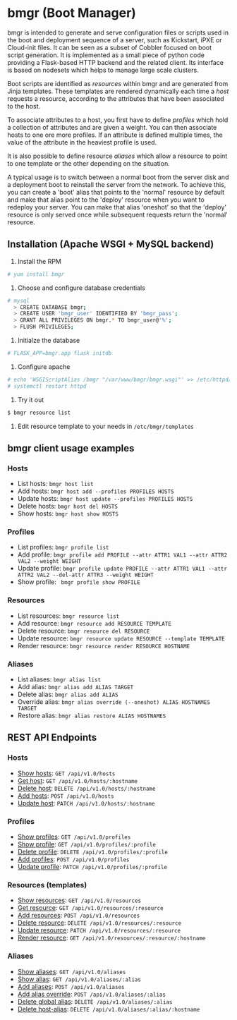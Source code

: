 # bmgr (Boot Manager)

bmgr is intended to generate and serve configuration files or scripts
used in the boot and deployment sequence of a server, such as
Kickstart, iPXE or Cloud-init files. It can be seen as a subset of
Cobbler focused on boot script generation. It is implemented as a
small piece of python code providing a Flask-based HTTP backend and
the related client. Its interface is based on nodesets which helps to
manage large scale clusters.

Boot scripts are identified as *resources* within bmgr and are
generated from Jinja templates. These templates are rendered
dynamically each time a *host* requests a resource, according to the
attributes that have been associated to the host.

To associate attributes to a host, you first have to define *profiles*
which hold a collection of attributes and are given a weight. You can
then associate hosts to one ore more profiles. If an attribute is
defined multiple times, the value of the attribute in the heaviest
profile is used.

It is also possible to define resource *aliases* which allow a resource
to point to one template or the other depending on the situation.

A typical usage is to switch between a normal boot from the server
disk and a deployment boot to reinstall the server from the
network. To achieve this, you can create a 'boot' alias that points to
the 'normal' resource by default and make that alias point to the
'deploy' resource when you want to redeploy your server. You can make
that alias 'oneshot' so that the 'deploy' resource is only served once
while subsequent requests return the 'normal' resource.


## Installation (Apache WSGI + MySQL backend)

1. Install the RPM

```bash
# yum install bmgr
```

1. Choose and configure database credentials

```bash
# mysql
  > CREATE DATABASE bmgr;
  > CREATE USER 'bmgr_user' IDENTIFIED BY 'bmgr_pass';
  > GRANT ALL PRIVILEGES ON bmgr.* TO bmgr_user@'%';
  > FLUSH PRIVILEGES;
```

1. Initialze the database

```bash
# FLASK_APP=bmgr.app flask initdb
```

1. Configure apache

```bash
# echo 'WSGIScriptAlias /bmgr "/var/www/bmgr/bmgr.wsgi"' >> /etc/httpd/conf/httpd.conf
# systemctl restart httpd
```

1. Try it out

```bash
$ bmgr resource list
```

1. Edit resource template to your needs in `/etc/bmgr/templates`

## bmgr client usage examples
### Hosts
- List hosts: `bmgr host list`
- Add hosts: `bmgr host add --profiles PROFILES HOSTS`
- Update hosts: `bmgr host update --profiles PROFILES HOSTS`
- Delete hosts: `bmgr host del HOSTS`
- Show hosts: `bmgr host show HOSTS`

### Profiles
- List profiles: `bmgr profile list`
- Add profile: `bmgr profile add PROFILE --attr ATTR1 VAL1 --attr ATTR2 VAL2 --weight WEIGHT`
- Update profile: `bmgr profile update PROFILE --attr ATTR1 VAL1 --attr ATTR2 VAL2 --del-attr ATTR3 --weight WEIGHT`
- Show profile: ` bmgr profile show PROFILE`

### Resources
- List resources: `bmgr resource list`
- Add resource: `bmgr resource add RESOURCE TEMPLATE`
- Delete resource: `bmgr resource del RESOURCE`
- Update resource: `bmgr resource update RESOURCE --template TEMPLATE`
- Render resource: `bmgr resource render RESOURCE HOSTNAME`

### Aliases
- List aliases: `bmgr alias list`
- Add alias: `bmgr alias add ALIAS TARGET`
- Delete alias: `bmgr alias add ALIAS`
- Override alias: `bmgr alias override (--oneshot) ALIAS HOSTNAMES TARGET`
- Restore alias: `bmgr alias restore ALIAS HOSTNAMES`

## REST API Endpoints

### Hosts
- [Show hosts](docs/hosts.md#list-hosts): `GET /api/v1.0/hosts`
- [Get host](docs/hosts.md#get-host): `GET /api/v1.0/hosts/:hostname`
- [Delete host](docs/hosts.md#delete-host): `DELETE /api/v1.0/hosts/:hostname`
- [Add hosts](docs/hosts.md#add-host): `POST /api/v1.0/hosts`
- [Update host](docs/hosts.md#update-host): `PATCH /api/v1.0/hosts/:hostname`

### Profiles
- [Show profiles](docs/profiles.md#list-profiles): `GET /api/v1.0/profiles`
- [Show profile](docs/profiles.md#get-profile): `GET /api/v1.0/profiles/:profile`
- [Delete profile](docs/profiles.md#delete-profile): `DELETE /api/v1.0/profiles/:profile`
- [Add profiles](docs/profiles.md#add-profiles): `POST /api/v1.0/profiles`
- [Update profile](docs/profiles.md#update-profiles): `PATCH /api/v1.0/profiles/:profile`

### Resources (templates)
- [Show resources](docs/resources.md#list-resources): `GET /api/v1.0/resources`
- [Get resource](docs/resources.md#get-resource): `GET /api/v1.0/resources/:resource`
- [Add resources](docs/resources.md#add-resources): `POST /api/v1.0/resources`
- [Delete resource](docs/resources.md#delete-resource): `DELETE /api/v1.0/resources/:resource`
- [Update resource](docs/resources.md#update-resources): `PATCH /api/v1.0/resources/:resource`
- [Render resource](docs/resources.md#render-resource): `GET /api/v1.0/resources/:resource/:hostname`

### Aliases
- [Show aliases](docs/aliases.md#list-aliases): `GET /api/v1.0/aliases`
- [Show alias](docs/aliases.md#get-alias): `GET /api/v1.0/aliases/:alias`
- [Add aliases](docs/aliases.md#add-alias): `POST /api/v1.0/aliases`
- [Add alias override](docs/aliases.md#add-alias-override): `POST /api/v1.0/aliases/:alias`
- [Delete global alias](docs/aliases.md#delete-alias): `DELETE /api/v1.0/aliases/:alias`
- [Delete host-alias](docs/aliases.md#delete-alias-override): `DELETE /api/v1.0/aliases/:alias/:hostname`
